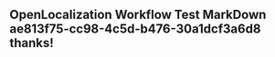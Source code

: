 <properties
ms.topic="hero-topic"
ms.test1="hero-topic"
ms.test2="test"/>

## OpenLocalization Workflow Test MarkDown ae813f75-cc98-4c5d-b476-30a1dcf3a6d8 thanks!
<!--HONumber=Mar16_HO3-->
